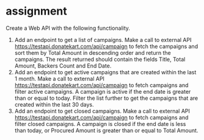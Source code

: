 # assignment
Create a Web API with the following functionality.
1. Add an endpoint to get a list of campaigns.
Make a call to external API https://testapi.donatekart.com/api/campaign to fetch the
campaigns and sort them by Total Amount in descending order and return the
campaigns. The result returned should contain the fields Title, Total Amount, Backers
Count and End Date.
2. Add an endpoint to get active campaigns that are created within the last 1 month.
Make a call to external API https://testapi.donatekart.com/api/campaign to fetch
campaigns and filter active campaigns. A campaign is active if the end date is greater
than or equal to today. Filter the list further to get the campaigns that are created within
the last 30 days.
3. Add an endpoint to get closed campaigns.
Make a call to external API https://testapi.donatekart.com/api/campaign to fetch
campaigns and filter closed campaigns. A campaign is closed if the end date is less than
today, or Procured Amount is greater than or equal to Total Amount.
